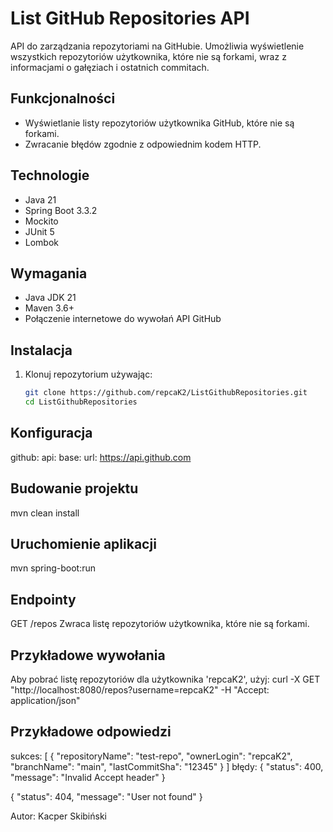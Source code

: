 # List GitHub Repositories API

API do zarządzania repozytoriami na GitHubie. Umożliwia wyświetlenie wszystkich repozytoriów użytkownika, które nie są forkami, wraz z informacjami o gałęziach i ostatnich commitach.

## Funkcjonalności

- Wyświetlanie listy repozytoriów użytkownika GitHub, które nie są forkami.
- Zwracanie błędów zgodnie z odpowiednim kodem HTTP.

## Technologie

- Java 21
- Spring Boot 3.3.2
- Mockito
- JUnit 5
- Lombok

## Wymagania

- Java JDK 21
- Maven 3.6+
- Połączenie internetowe do wywołań API GitHub

## Instalacja

1. Klonuj repozytorium używając:
   ```bash
   git clone https://github.com/repcaK2/ListGithubRepositories.git
   cd ListGithubRepositories

## Konfiguracja
github:
  api:
    base:
      url: https://api.github.com

## Budowanie projektu
mvn clean install

## Uruchomienie aplikacji
mvn spring-boot:run

## Endpointy
GET /repos
Zwraca listę repozytoriów użytkownika, które nie są forkami.

## Przykładowe wywołania
Aby pobrać listę repozytoriów dla użytkownika 'repcaK2', użyj:
curl -X GET "http://localhost:8080/repos?username=repcaK2" -H "Accept: application/json"

## Przykładowe odpowiedzi
sukces:
[
   {
      "repositoryName": "test-repo",
      "ownerLogin": "repcaK2",
      "branchName": "main",
      "lastCommitSha": "12345"
   }
]
błędy:
{
    "status": 400,
    "message": "Invalid Accept header"
}

{
    "status": 404,
    "message": "User not found"
}

Autor: Kacper Skibiński
